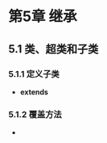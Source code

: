 # 第5章 继承
## 5.1 类、超类和子类
### 5.1.1 定义子类
- **extends**
### 5.1.2 覆盖方法
- 
<!--stackedit_data:
eyJoaXN0b3J5IjpbMTY4MzQ5MjA5NywyMDcxODAxMjU3LDQ5Mj
AxNzIzXX0=
-->